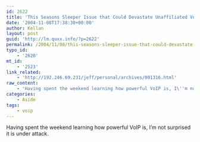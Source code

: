 ```yaml
---
id: 2622
title: 'This Seasons Sleeper Issue that Could Devastate Unaffiliated VoIP ASPs'
date: '2004-11-08T17:38:30+00:00'
author: Kellan
layout: post
guid: 'http://lm.quxx.info/?p=2622'
permalink: /2004/11/08/this-seasons-sleeper-issue-that-could-devastate-unaffiliated-voip-asps/
typo_id:
    - '2620'
mt_id:
    - '2523'
link_related:
    - 'http://192.246.69.231/jeff/personal/archives/001316.html'
raw_content:
    - 'Having spent the weekend learning how powerful VoIP is, I\''m not surprised it is under attack.'
categories:
    - Aside
tags:
    - voip
---
```


Having spent the weekend learning how powerful VoIP is, I’m not surprised it is under attack.